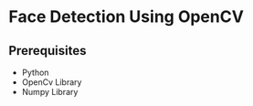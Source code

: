 <h1> Face Detection Using OpenCV</h1>

<h2>Prerequisites</h2>
<ul>
<li>Python</li>
<li>OpenCv Library</li>
<li>Numpy Library</li>
</ul>
